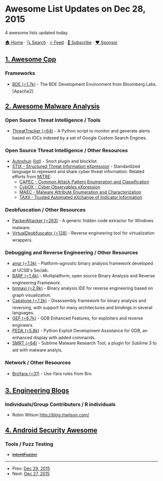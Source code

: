 # Awesome List Updates on Dec 28, 2015

4 awesome lists updated today.

[🏠 Home](/README.md) · [🔍 Search](https://www.trackawesomelist.com/search/) · [🔥 Feed](https://www.trackawesomelist.com/rss.xml) · [📮 Subscribe](https://trackawesomelist.us17.list-manage.com/subscribe?u=d2f0117aa829c83a63ec63c2f&id=36a103854c) · [❤️  Sponsor](https://github.com/sponsors/theowenyoung)



## [1. Awesome Cpp](/content/fffaraz/awesome-cpp/README.md)

### Frameworks

*   [BDE (⭐1.7k)](https://github.com/bloomberg/bde) - The BDE Development Environment from Bloomberg Labs. \[Apache2]

## [2. Awesome Malware Analysis](/content/rshipp/awesome-malware-analysis/README.md)

### Open Source Threat Intelligence / Tools

*   [ThreatTracker (⭐64)](https://github.com/michael-yip/ThreatTracker) - A Python
    script to monitor and generate alerts based on IOCs indexed by a set of
    Google Custom Search Engines.

### Open Source Threat Intelligence / Other Resources

*   [Autoshun](https://www.autoshun.org/) ([list](https://www.autoshun.org/files/shunlist.csv)) -
    Snort plugin and blocklist.
*   [STIX - Structured Threat Information eXpression](http://stixproject.github.io) -
    Standardized language to represent and share cyber threat information.
    Related efforts from [MITRE](https://www.mitre.org/):
    *   [CAPEC - Common Attack Pattern Enumeration and Classification](http://capec.mitre.org/)
    *   [CybOX - Cyber Observables eXpression](http://cyboxproject.github.io)
    *   [MAEC - Malware Attribute Enumeration and Characterization](http://maec.mitre.org/)
    *   [TAXII - Trusted Automated eXchange of Indicator Information](http://taxiiproject.github.io)

### Deobfuscation / Other Resources

*   [PackerAttacker (⭐263)](https://github.com/BromiumLabs/PackerAttacker) - A generic
    hidden code extractor for Windows malware.
*   [VirtualDeobfuscator (⭐128)](https://github.com/jnraber/VirtualDeobfuscator) -
    Reverse engineering tool for virtualization wrappers.

### Debugging and Reverse Engineering / Other Resources

*   [angr (⭐7.3k)](https://github.com/angr/angr) - Platform-agnostic binary analysis
    framework developed at UCSB's Seclab.
*   [BARF (⭐1.4k)](https://github.com/programa-stic/barf-project) - Multiplatform, open
    source Binary Analysis and Reverse engineering Framework.
*   [binnavi (⭐2.9k)](https://github.com/google/binnavi) - Binary analysis IDE for
    reverse engineering based on graph visualization.
*   [Capstone (⭐7.2k)](https://github.com/aquynh/capstone) - Disassembly framework for
    binary analysis and reversing, with support for many architectures and
    bindings in several languages.
*   [GEF (⭐6.7k)](https://github.com/hugsy/gef) - GDB Enhanced Features, for exploiters
    and reverse engineers.
*   [PEDA (⭐5.8k)](https://github.com/longld/peda) - Python Exploit Development
    Assistance for GDB, an enhanced display with added commands.
*   [SMRT (⭐64)](https://github.com/pidydx/SMRT) - Sublime Malware Research Tool, a
    plugin for Sublime 3 to aid with malware analyis.

### Network / Other Resources

*   [BroYara (⭐31)](https://github.com/hempnall/broyara) - Use Yara rules from Bro.

## [3. Engineering Blogs](/content/kilimchoi/engineering-blogs/README.md)

### Individuals/Group Contributors / R individuals

*   Robin Wilson <http://blog.rtwilson.com/>

## [4. Android Security Awesome](/content/ashishb/android-security-awesome/README.md)

### Tools / Fuzz Testing

*   ~~[IntentFuzzer](https://www.nccgroup.trust/us/about-us/resources/intent-fuzzer/)~~

---

- Prev: [Dec 29, 2015](/content/2015/12/29/README.md)
- Next: [Dec 27, 2015](/content/2015/12/27/README.md)